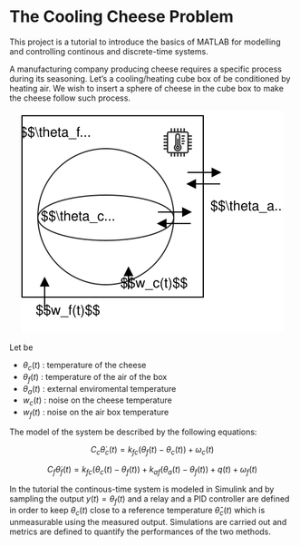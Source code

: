 # The Cooling Cheese Problem

This project is a tutorial to introduce the basics of MATLAB for modelling and controlling continous and discrete-time systems.

A manufacturing company producing cheese requires a specific process during its seasoning.
Let’s a cooling/heating cube box of be conditioned by heating air. 
We wish to insert a sphere of cheese in the cube box to make the cheese follow such process.
<p align="center">
<img src="images/coolingCheeseProblem.svg">
</p>
Let be

- $\theta_c(t)$ : temperature of the cheese
- $\theta_f(t)$ : temperature of the air of the box
- $\theta_a(t)$ : external enviromental temperature
- $w_c(t)$ : noise on the cheese temperature
- $w_f(t)$ : noise on the air box temperature

The model of the system be described by the following equations:

$$C_c{\dot{\theta}}_c(t)=k_{fc}\left(\theta_f(t)-\theta_c(t)\right)+\omega_c(t)$$

$$C_f{\dot{\theta}}_f(t)=k_{fc}\left(\theta_c(t)-\theta_f(t)\right)+k_{af}\left(\theta_a(t)-\theta_f(t)\right)+q(t)+\omega_f(t)$$

In the tutorial the continous-time system is modeled in Simulink and by sampling the output $y\left(t\right)=\theta_f\left(t\right)$ and a relay and a PID controller are defined in order to keep $\theta_c(t)$ close to a reference temperature $\hat{\theta}_c(t)$ which is unmeasurable using the measured output. Simulations are carried out and metrics are defined to quantify the performances of the two methods.
